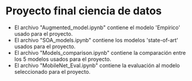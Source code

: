 # Proyecto final ciencia de datos

* El archivo "Augmented_model.ipynb" contiene el modelo 'Empírico' usado para el proyecto.
* El archivo "SOA_models.ipynb" contiene los modelos 'state-of-art' usados para el proyecto.
* El archivo "Models_comparison.ipynb" contiene la comparación entre los 5 modelos usados para el proyecto.
* El archivo "MobileNet_Eval.ipynb" contiene la evaluación al modelo seleccionado para el proyecto.
